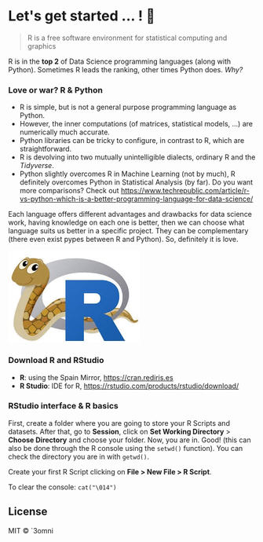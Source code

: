 # Let's get started ... ! 🙈

> R is a free software environment for statistical computing and graphics

R is in the **top 2** of Data Science programming languages (along with Python). Sometimes R leads the ranking, other times Python does. *Why?*

### Love or war? R & Python

- R is simple, but is not a general purpose programming language as Python.
- However, the inner computations (of matrices, statistical models, ...) are numerically much accurate.
- Python libraries can be tricky to configure, in contrast to R, which are straightforward.
- R is devolving into two mutually unintelligible dialects, ordinary R and the *Tidyverse*.
- Python slightly overcomes R in Machine Learning (not by much), R definitely overcomes Python in Statistical Analysis (by far).
Do you want more comparisons? Check out https://www.techrepublic.com/article/r-vs-python-which-is-a-better-programming-language-for-data-science/

Each language offers different advantages and drawbacks for data science work, having knowledge on each one is better, then we can choose what language suits us better in a specific project. They can be complementary (there even exist pypes between R and Python). So, definitely it is love.

![alt text](https://github.com/margaritageleta/beautiful-visualizations/blob/master/workshop-R-intro/pr.jpeg)

### Download R and RStudio

- **R**: using the Spain Mirror, https://cran.rediris.es
- **R Studio**: IDE for R, https://rstudio.com/products/rstudio/download/

### RStudio interface & R basics

First, create a folder where you are going to store your R Scripts and datasets. After that, go to **Session**, click on **Set Working Directory** > **Choose Directory** and choose your folder. Now, you are in. Good! (this can also be done through the R console using the `setwd()` function). You can check the directory you are in with `getwd()`.

Create your first R Script clicking on **File > New File > R Script**. 



To clear the console: `cat("\014")`

## License

MIT © `3omni
